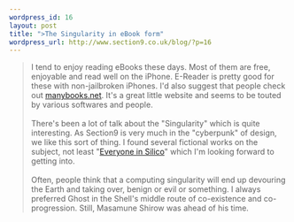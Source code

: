 ```yaml
--- 
wordpress_id: 16
layout: post
title: ">The Singularity in eBook form"
wordpress_url: http://www.section9.co.uk/blog/?p=16
---
```

>I tend to enjoy reading eBooks these days. Most of them are free, enjoyable and read well on the iPhone. E-Reader is pretty good for these with non-jailbroken iPhones. I'd also suggest that people check out <a href="http://www.manybooks.net">manybooks.net</a>. It's a great little website and seems to be touted by various softwares and people.<br /><br />There's been a lot of talk about the "Singularity" which is quite interesting. As Section9 is very much in the "cyberpunk" of design, we like this sort of thing. I found several fictional works on the subject, not least "<a href="http://manybooks.net/titles/munroejother05everyoneinsilico.html">Everyone in Silico</a>" which I'm looking forward to getting into. <br /><br />Often, people think that a computing singularity will end up devouring the Earth and taking over, benign or evil or something. I always preferred Ghost in the Shell's middle route of co-existence and co-progression. Still, Masamune Shirow was ahead of his time.
